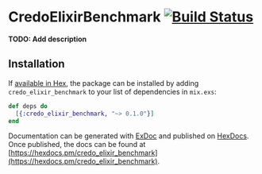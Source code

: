 # CredoElixirBenchmark [![Build Status](https://travis-ci.org/rrrene/credo-elixir-benchmark.svg?branch=master)](https://travis-ci.org/rrrene/credo-elixir-benchmark)

**TODO: Add description**

## Installation

If [available in Hex](https://hex.pm/docs/publish), the package can be installed
by adding `credo_elixir_benchmark` to your list of dependencies in `mix.exs`:

```elixir
def deps do
  [{:credo_elixir_benchmark, "~> 0.1.0"}]
end
```

Documentation can be generated with [ExDoc](https://github.com/elixir-lang/ex_doc)
and published on [HexDocs](https://hexdocs.pm). Once published, the docs can
be found at [https://hexdocs.pm/credo_elixir_benchmark](https://hexdocs.pm/credo_elixir_benchmark).

